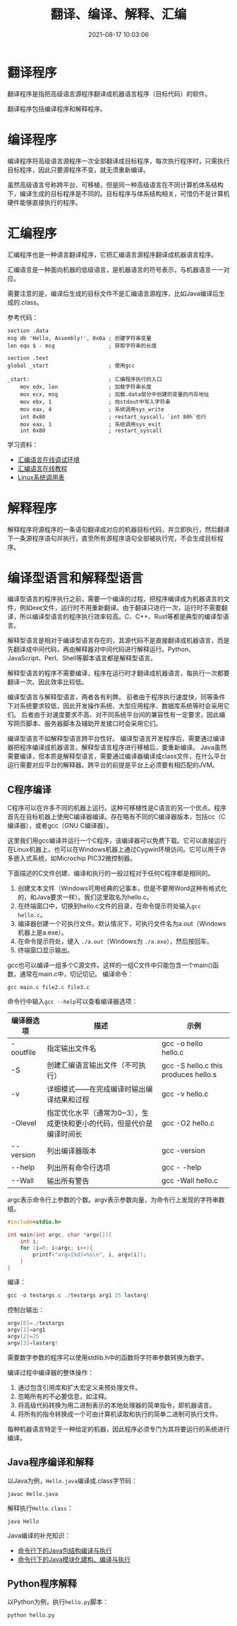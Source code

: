 ﻿---
title: 翻译、编译、解释、汇编
date: 2021-08-17 10:03:06
description: 本文辨析翻译、汇编、编译、解释的概念。
tags:
- 计算机科学基础
categories:
- 计算机科学基础
---

# 翻译程序
翻译程序是指把高级语言源程序翻译成机器语言程序（目标代码）的软件。

翻译程序包括编译程序和解释程序。

# 编译程序
编译程序将高级语言源程序一次全部翻译成目标程序，每次执行程序时，只需执行目标程序，因此只要源程序不变，就无须重新编译。

虽然高级语言号称跨平台、可移植，但是同一种高级语言在不同计算机体系结构下，编译生成的目标程序是不同的。目标程序与体系结构相关，可惜仍不是计算机硬件能够直接执行的程序。

# 汇编程序
汇编程序也是一种语言翻译程序，它把汇编语言源程序翻译成机器语言程序。

汇编语言是一种面向机器的低级语言，是机器语言的符号表示，与机器语言一一对应。

需要注意的是，编译后生成的目标文件不是汇编语言源程序，比如Java编译后生成的.class。

参考代码：
```shell
section .data
msg db 'Hello, Assembly!', 0x0a ; 创建字符串变量
len	equ	$ - msg                 ; 获取字符串的长度
 
section .text
global _start                   ; 使用gcc

_start:                         ; 汇编程序执行的入口
    mov	edx, len                ; 加载字符串长度
    mov ecx, msg                ; 加载.data部分中创建的变量的内存地址
    mov ebx, 1                  ; 向stdout中写入字符串
    mov eax, 4                  ; 系统调用sys_write
    int 0x80                    ; restart_syscall，`int 80h`也行
    mov	eax, 1                  ; 系统调用sys_exit
	int	0x80                    ; restart_syscall
```

学习资料：
- [汇编语言在线调试环境](https://www.tutorialspoint.com/compile_assembly_online.php)
- [汇编语言在线教程](https://asmtutor.com)
- [Linux系统调用表](https://chromium.googlesource.com/chromiumos/docs/+/HEAD/constants/syscalls.md)

# 解释程序
解释程序将源程序的一条语句翻译成对应的机器目标代码，并立即执行，然后翻译下一条源程序语句并执行，直至所有源程序语句全部被执行完，不会生成目标程序。

# 编译型语言和解释型语言

编译型语言的程序执行之前，需要一个编译的过程，把程序编译成为机器语言的文件，例如exe文件，运行时不用重新翻译。由于翻译只进行一次，运行时不需要翻译，所以编译型语言的程序执行效率较高。C、C++、Rust等都是典型的编译型语言。

解释型语言是相对于编译型语言存在的，其源代码不是直接翻译成机器语言，而是先翻译成中间代码，再由解释器对中间代码进行解释运行。Python、JavaScript、Perl、Shell等脚本语言都是解释型语言。

解释型语言的程序不需要编译，程序在运行时才翻译成机器语言，每执行一次都要翻译一次。因此效率比较低。

编译型语言与解释型语言，两者各有利弊。
前者由于程序执行速度快，同等条件下对系统要求较低，因此开发操作系统、大型应用程序、数据库系统等时会采用它们。
后者由于对速度要求不高、对不同系统平台间的兼容性有一定要求，因此编写网页脚本、服务器脚本及辅助开发接口时会采用它们。

编译型语言不如解释型语言跨平台性好。
编译型语言开发程序后，需要通过编译器把程序编译成机器语言。解释型语言程序进行移植后，要重新编译。
Java虽然需要编译，但本质是解释型语言，需要通过编译器编译成class文件，在什么平台运行需要对应平台的解释器。跨平台的前提是平台上必须要有相匹配的JVM。

## C程序编译

C程序可以在许多不同的机器上运行。这种可移植性是C语言的另一个优点。程序首先在目标机器上使用C编译器编译。存在略有不同的C编译器版本，包括cc（C编译器），或者gcc（GNU C编译器）。

这里我们用gcc编译并运行一个C程序，该编译器可以免费下载。它可以直接运行在Linux机器上，也可以在Windows机器上通过Cygwin环境访问。它可以用于许多嵌入式系统，如Microchip PIC32微控制器。

下面描述的C文件创建、编译和执行的一般过程对于任何C程序都是相同的。
 1. 创建文本文件（Windows可用经典的记事本，但是不要用Word这种有格式化的，和Java要求一样）。我们这里取名为hello.c。
 2. 在终端窗口中，切换到hello.c文件的目录，在命令提示符处输入`gcc hello.c`。
 3. 编译器创建一个可执行文件。默认情况下，可执行文件名为a.out（Windows机器上是a.exe）。
 4. 在命令提示符处，键入 `./a.out`（Windows为 `./a.exe`），然后按回车。
 5. 终端窗口显示输出。

gcc也可以编译一组多个C源文件。这样的一组C文件中只能包含一个main()函数，通常在main.c中，切记切记。
编译命令：
```shell
gcc main.c file2.c file3.c
```

命令行中输入`gcc --help`可以查看编译器选项：

| 编译器选项 | 描述 | 示例 |
|--|--|--|
| -ooutfile | 指定输出文件名 | gcc -o hello hello.c |
| -S | 创建汇编语言输出文件（不可执行） | gcc -S hello.c this produces hello.s |
| -v | 详细模式——在完成编译时输出编译结果和过程 | gcc -v hello.c |
| -Olevel | 指定优化水平（通常为0~3），生成更快和更小的代码，但是代价是编译时间长 | gcc -O2 hello.c |
| --version | 列出编译器版本 | gcc -version |
| --help | 列出所有命令行选项 | gcc - -help |
| --Wall | 输出所有警告 | gcc -Wall hello.c |

argc表示命令行上参数的个数。argv表示参数向量，为命令行上发现的字符串数组。

```c
#include<stdio.h>

int main(int argc, char *argv[]){
    int i;
    for (i=0; i<argc; i++){
        printf("argv[%d]=%s\n", i, argv[i]);
    }
}
```

编译：
```c
gcc -o testargs.c ./testargs arg1 25 lastarg!
```

控制台输出：
```c
argv[0]=./testargs
argv[1]=arg1
argv[2]=25
argv[3]=lastarg!
```

需要数字参数的程序可以使用stdlib.h中的函数将字符串参数转换为数字。

编译过程中编译器的整体操作：
 1. 通过包含引用库和扩大宏定义来预处理文件。
 2. 忽略所有的不必要信息，如注释。
 3. 将高级代码转换为用二进制表示的本地处理器的简单指令，即机器语言。
 4. 将所有的指令转换成一个可由计算机读取和执行的简单二进制可执行文件。

每种机器语言特定于一种给定的机器，因此程序必须专门为其将要运行的系统进行编译。

## Java程序编译和解释

以Java为例，`Hello.java`编译成.class字节码：
```shell
javac Hello.java
```
解释执行`Hello.class`：
```shell
java Hello
```

Java编译的补充知识：
- [命令行下的Java包结构编译与执行](https://blankspace.blog.csdn.net/article/details/104552096)
- [命令行下的Java模块化建构、编译与执行](https://blankspace.blog.csdn.net/article/details/104555618)

## Python程序解释

以Python为例，执行`hello.py`脚本：
```shell
python hello.py
```



